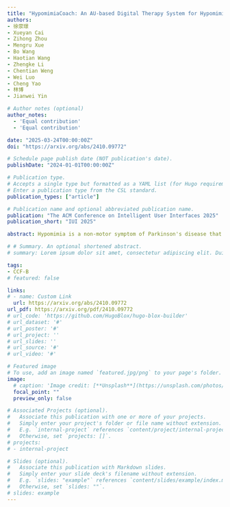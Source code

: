 ```yaml
---
title: "HypomimiaCoach: An AU-based Digital Therapy System for Hypomimia Detection & Rehabilitation with Parkinson's Disease"
authors:
- 徐荥璟
- Xueyan Cai
- Zihong Zhou
- Mengru Xue
- Bo Wang
- Haotian Wang
- Zhengke Li
- Chentian Weng
- Wei Luo
- Cheng Yao
- 林博
- Jianwei Yin

# Author notes (optional)
author_notes:
  - 'Equal contribution'
  - 'Equal contribution'

date: "2025-03-24T00:00:00Z"
doi: "https://arxiv.org/abs/2410.09772"

# Schedule page publish date (NOT publication's date).
publishDate: "2024-01-01T00:00:00Z"

# Publication type.
# Accepts a single type but formatted as a YAML list (for Hugo requirements).
# Enter a publication type from the CSL standard.
publication_types: ["article"]

# Publication name and optional abbreviated publication name.
publication: "The ACM Conference on Intelligent User Interfaces 2025"
publication_short: "IUI 2025"

abstract: Hypomimia is a non-motor symptom of Parkinson's disease that manifests as delayed facial movements and expressions, along with challenges in articulation and emotion. Currently, subjective evaluation by neurologists is the primary method for hypomimia detection, and conventional rehabilitation approaches heavily rely on verbal prompts from rehabilitation physicians. There remains a deficiency in accessible, user-friendly and scientifically rigorous assistive tools for hypomimia treatments. To investigate this, we developed HypomimaCoach, an Action Unit (AU)-based digital therapy system for hypomimia detection and rehabilitation in Parkinson's disease. The HypomimaCoach system was designed to facilitate engagement through the incorporation of both relaxed and controlled rehabilitation exercises, while also stimulating initiative through the integration of digital therapies that incorporated traditional face training methods. We extract action unit(AU) features and their relationship for hypomimia detection. In order to facilitate rehabilitation, a series of training programmes have been devised based on the Action Units (AUs) and patients are provided with real-time feedback through an additional AU recognition model, which guides them through their training routines. A pilot study was conducted with seven participants in China, all of whom exhibited symptoms of Parkinson's disease hypomimia. The results of the pilot study demonstrated a positive impact on participants' self-efficacy, with favourable feedback received. Furthermore, physician evaluations validated the system's applicability in a therapeutic setting for patients with Parkinson's disease, as well as its potential value in clinical applications.

# # Summary. An optional shortened abstract.
# summary: Lorem ipsum dolor sit amet, consectetur adipiscing elit. Duis posuere tellus ac convallis placerat. Proin tincidunt magna sed ex sollicitudin condimentum.

tags:
- CCF-B
# featured: false

links:
# - name: Custom Link
  url: https://arxiv.org/abs/2410.09772
url_pdf: https://arxiv.org/pdf/2410.09772
# url_code: 'https://github.com/HugoBlox/hugo-blox-builder'
# url_dataset: '#'
# url_poster: '#'
# url_project: ''
# url_slides: ''
# url_source: '#'
# url_video: '#'

# Featured image
# To use, add an image named `featured.jpg/png` to your page's folder. 
image:
  # caption: 'Image credit: [**Unsplash**](https://unsplash.com/photos/s9CC2SKySJM)'
  focal_point: ""
  preview_only: false

# Associated Projects (optional).
#   Associate this publication with one or more of your projects.
#   Simply enter your project's folder or file name without extension.
#   E.g. `internal-project` references `content/project/internal-project/index.md`.
#   Otherwise, set `projects: []`.
# projects:
# - internal-project

# Slides (optional).
#   Associate this publication with Markdown slides.
#   Simply enter your slide deck's filename without extension.
#   E.g. `slides: "example"` references `content/slides/example/index.md`.
#   Otherwise, set `slides: ""`.
# slides: example
---
```

<!-- 
{{% callout note %}}
Create your slides in Markdown - click the *Slides* button to check out the example.
{{% /callout %}}

Add the publication's **full text** or **supplementary notes** here. You can use rich formatting such as including [code, math, and images](https://docs.hugoblox.com/content/writing-markdown-latex/). -->
